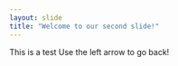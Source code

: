 ```yaml
---
layout: slide
title: "Welcome to our second slide!"
---
```

This is a test
Use the left arrow to go back!
